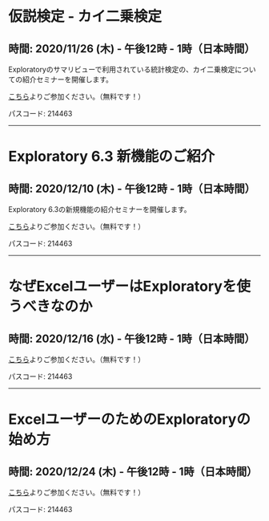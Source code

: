 # 仮説検定 - カイ二乗検定

## 時間: 2020/11/26 (木) - 午後12時 - 1時（日本時間）

Exploratoryのサマリビューで利用されている統計検定の、カイ二乗検定についての紹介セミナーを開催します。

[こちら](https://us02web.zoom.us/j/331585134?pwd=VGVyeXBRWjFMT2hESFdhSU45Z2d0dz09)よりご参加ください。（無料です！）

パスコード: 214463

---

# Exploratory 6.3 新機能のご紹介

## 時間: 2020/12/10 (木) - 午後12時 - 1時（日本時間）

Exploratory 6.3の新規機能の紹介セミナーを開催します。

[こちら](https://us02web.zoom.us/j/331585134?pwd=VGVyeXBRWjFMT2hESFdhSU45Z2d0dz09)よりご参加ください。（無料です！）

パスコード: 214463

---

# なぜExcelユーザーはExploratoryを使うべきなのか

## 時間: 2020/12/16 (水) - 午後12時 - 1時（日本時間）


[こちら](https://us02web.zoom.us/j/331585134?pwd=VGVyeXBRWjFMT2hESFdhSU45Z2d0dz09)よりご参加ください。（無料です！）

パスコード: 214463

---

# ExcelユーザーのためのExploratoryの始め方

## 時間: 2020/12/24 (木) - 午後12時 - 1時（日本時間）


[こちら](https://us02web.zoom.us/j/331585134?pwd=VGVyeXBRWjFMT2hESFdhSU45Z2d0dz09)よりご参加ください。（無料です！）

パスコード: 214463
